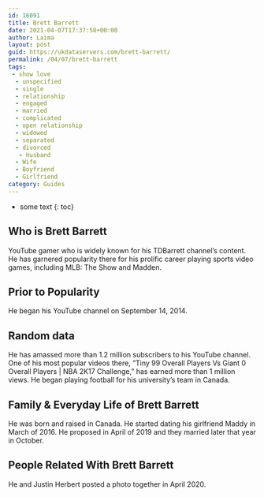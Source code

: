 ```yaml
---
id: 16091
title: Brett Barrett
date: 2021-04-07T17:37:58+00:00
author: Laima
layout: post
guid: https://ukdataservers.com/brett-barrett/
permalink: /04/07/brett-barrett
tags:
 - show love
  - unspecified
  - single
  - relationship
  - engaged
  - married
  - complicated
  - open relationship
  - widowed
  - separated
  - divorced
   - Husband
  - Wife
  - Boyfriend
  - Girlfriend
category: Guides
---
```


* some text
{: toc}


## Who is Brett Barrett
                  
                  
                  
YouTube gamer who is widely known for his TDBarrett channel&#8217;s content. He has garnered popularity there for his prolific career playing sports video games, including MLB: The Show and Madden. 
                  
              
            
              
            
                
                
                
## Prior to Popularity
                  
                  
                  
He began his YouTube channel on September 14, 2014. 
                  
              
            
              
            
                
                
                
## Random data
                  
                  
                  
He has amassed more than 1.2 million subscribers to his YouTube channel. One of his most popular videos there, &#8220;Tiny 99 Overall Players Vs Giant 0 Overall Players | NBA 2K17 Challenge,&#8221; has earned more than 1 million views. He began playing football for his university&#8217;s team in Canada. 
                  
              
            
              
            
                
                
                
## Family & Everyday Life of Brett Barrett
                  
                  
                  
He was born and raised in Canada. He started dating his girlfriend Maddy in March of 2016. He proposed in April of 2019 and they married later that year in October.
                  
              
            
              
            
                
                
                
## People Related With Brett Barrett
                  
                  
                  
He and Justin Herbert posted a photo together in April 2020.
                  
              
            
              
            
                
              
            
              
              
            
            
              
            
          
          
          